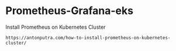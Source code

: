 # Prometheus-Grafana-eks
Install Prometheus on Kubernetes Cluster

    https://antonputra.com/how-to-install-prometheus-on-kubernetes-cluster/   
